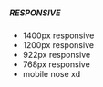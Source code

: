 ##### RESPONSIVE #####
 * 1400px responsive
 * 1200px responsive
 * 922px responsive
 * 768px responsive
 * mobile nose xd
